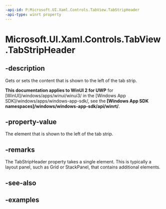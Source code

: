 ```yaml
---
-api-id: P:Microsoft.UI.Xaml.Controls.TabView.TabStripHeader
-api-type: winrt property
---
```


# Microsoft.UI.Xaml.Controls.TabView.TabStripHeader

<!--
public object TabStripHeader { get; set; }
-->

## -description

Gets or sets the content that is shown to the left of the tab strip.

**This documentation applies to WinUI 2 for UWP** for [WinUI]/windows/apps/winui/winui3/ in the [Windows App SDK]/windows/apps/windows-app-sdk/, see the **[Windows App SDK namespaces]/windows/windows-app-sdk/api/winrt/**.

## -property-value

The element that is shown to the left of the tab strip.

## -remarks

The TabStripHeader property takes a single element. This is typically a layout panel, such as Grid or StackPanel, that contains additional elements.

## -see-also

## -examples

